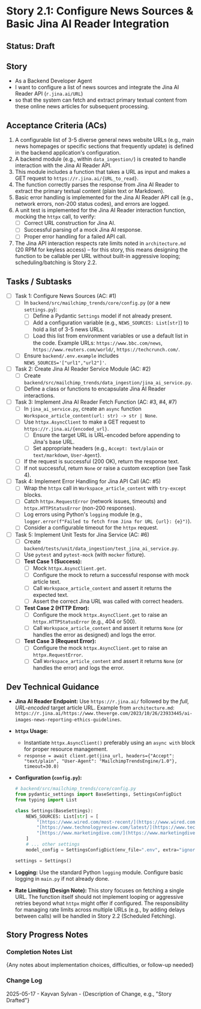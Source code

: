 # Story 2.1: Configure News Sources & Basic Jina AI Reader Integration

## Status: Draft

## Story

- As a Backend Developer Agent
- I want to configure a list of news sources and integrate the Jina AI Reader API (`r.jina.ai/URL`)
- so that the system can fetch and extract primary textual content from these online news articles for subsequent processing.

## Acceptance Criteria (ACs)

1. A configurable list of 3-5 diverse general news website URLs (e.g., main news homepages or specific sections that frequently update) is defined in the backend application's configuration.
2. A backend module (e.g., within `data_ingestion/`) is created to handle interaction with the Jina AI Reader API.
3. This module includes a function that takes a URL as input and makes a GET request to `https://r.jina.ai/{URL_to_read}`.
4. The function correctly parses the response from Jina AI Reader to extract the primary textual content (plain text or Markdown).
5. Basic error handling is implemented for the Jina AI Reader API call (e.g., network errors, non-200 status codes), and errors are logged.
6. A unit test is implemented for the Jina AI Reader interaction function, mocking the `httpx` call, to verify:
    - [ ] Correct URL construction for Jina AI.
    - [ ] Successful parsing of a mock Jina AI response.
    - [ ] Proper error handling for a failed API call.
7. The Jina API interaction respects rate limits noted in `architecture.md` (20 RPM for keyless access) – for this story, this means designing the function to be callable per URL without built-in aggressive looping; scheduling/batching is Story 2.2.

## Tasks / Subtasks

- [ ] Task 1: Configure News Sources (AC: #1)
  - [ ] In `backend/src/mailchimp_trends/core/config.py` (or a new `settings.py`):
    - [ ] Define a Pydantic `Settings` model if not already present.
    - [ ] Add a configuration variable (e.g., `NEWS_SOURCES: List[str]`) to hold a list of 3-5 news URLs.
    - [ ] Load this list from environment variables or use a default list in the code. Example URLs: `https://www.bbc.com/news`, `https://www.reuters.com/world/`, `https://techcrunch.com/`.
  - [ ] Ensure `backend/.env.example` includes `NEWS_SOURCES='["url1","url2"]'`.
- [ ] Task 2: Create Jina AI Reader Service Module (AC: #2)
  - [ ] Create `backend/src/mailchimp_trends/data_ingestion/jina_ai_service.py`.
  - [ ] Define a class or functions to encapsulate Jina AI Reader interactions.
- [ ] Task 3: Implement Jina AI Reader Fetch Function (AC: #3, #4, #7)
  - [ ] In `jina_ai_service.py`, create an `async` function `Workspace_article_content(url: str) -> str | None`.
  - [ ] Use `httpx.AsyncClient` to make a GET request to `https://r.jina.ai/{encoded_url}`.
    - [ ] Ensure the target URL is URL-encoded before appending to Jina's base URL.
    - [ ] Set appropriate headers (e.g., `Accept: text/plain` or `text/markdown`, `User-Agent`).
  - [ ] If the request is successful (200 OK), return the response text.
  - [ ] If not successful, return `None` or raise a custom exception (see Task 4).
- [ ] Task 4: Implement Error Handling for Jina API Call (AC: #5)
  - [ ] Wrap the `httpx` call in `Workspace_article_content` with `try-except` blocks.
  - [ ] Catch `httpx.RequestError` (network issues, timeouts) and `httpx.HTTPStatusError` (non-200 responses).
  - [ ] Log errors using Python's `logging` module (e.g., `logger.error(f"Failed to fetch from Jina for URL {url}: {e}")`).
  - [ ] Consider a configurable timeout for the `httpx` request.
- [ ] Task 5: Implement Unit Tests for Jina Service (AC: #6)
  - [ ] Create `backend/tests/unit/data_ingestion/test_jina_ai_service.py`.
  - [ ] Use `pytest` and `pytest-mock` (with `mocker` fixture).
  - [ ] **Test Case 1 (Success):**
    - [ ] Mock `httpx.AsyncClient.get`.
    - [ ] Configure the mock to return a successful response with mock article text.
    - [ ] Call `Workspace_article_content` and assert it returns the expected text.
    - [ ] Assert the correct Jina URL was called with correct headers.
  - [ ] **Test Case 2 (HTTP Error):**
    - [ ] Configure the mock `httpx.AsyncClient.get` to raise an `httpx.HTTPStatusError` (e.g., 404 or 500).
    - [ ] Call `Workspace_article_content` and assert it returns `None` (or handles the error as designed) and logs the error.
  - [ ] **Test Case 3 (Request Error):**
    - [ ] Configure the mock `httpx.AsyncClient.get` to raise an `httpx.RequestError`.
    - [ ] Call `Workspace_article_content` and assert it returns `None` (or handles the error) and logs the error.

## Dev Technical Guidance

- **Jina AI Reader Endpoint:** Use `https://r.jina.ai/` followed by the *full, URL-encoded* target article URL. Example from `architecture.md`: `https://r.jina.ai/https://www.theverge.com/2023/10/26/23933445/ai-images-news-reporting-ethics-guidelines`.
- **`httpx` Usage:**
  - Instantiate `httpx.AsyncClient()` preferably using an `async with` block for proper resource management.
  - `response = await client.get(jina_url, headers={"Accept": "text/plain", "User-Agent": "MailchimpTrendsEngine/1.0"}, timeout=30.0)`
- **Configuration (`config.py`):**

    ```python
    # backend/src/mailchimp_trends/core/config.py
    from pydantic_settings import BaseSettings, SettingsConfigDict
    from typing import List

    class Settings(BaseSettings):
        NEWS_SOURCES: List[str] = [
            "[https://www.wired.com/most-recent/](https://www.wired.com/most-recent/)", # Example, choose diverse, frequently updated sources
            "[https://www.technologyreview.com/latest/](https://www.technologyreview.com/latest/)",
            "[https://www.marketingdive.com/](https://www.marketingdive.com/)"
        ]
        # ... other settings
        model_config = SettingsConfigDict(env_file=".env", extra="ignore")

    settings = Settings()
    ```

- **Logging:** Use the standard Python `logging` module. Configure basic logging in `main.py` if not already done.

- **Rate Limiting (Design Note):** This story focuses on fetching a single URL. The function itself should not implement looping or aggressive retries beyond what `httpx` might offer if configured. The responsibility for managing rate limits across multiple URLs (e.g., by adding delays between calls) will be handled in Story 2.2 (Scheduled Fetching).

## Story Progress Notes

### Completion Notes List

{Any notes about implementation choices, difficulties, or follow-up needed}

### Change Log

2025-05-17 - Kayvan Sylvan - {Description of Change, e.g., "Story Drafted"}

